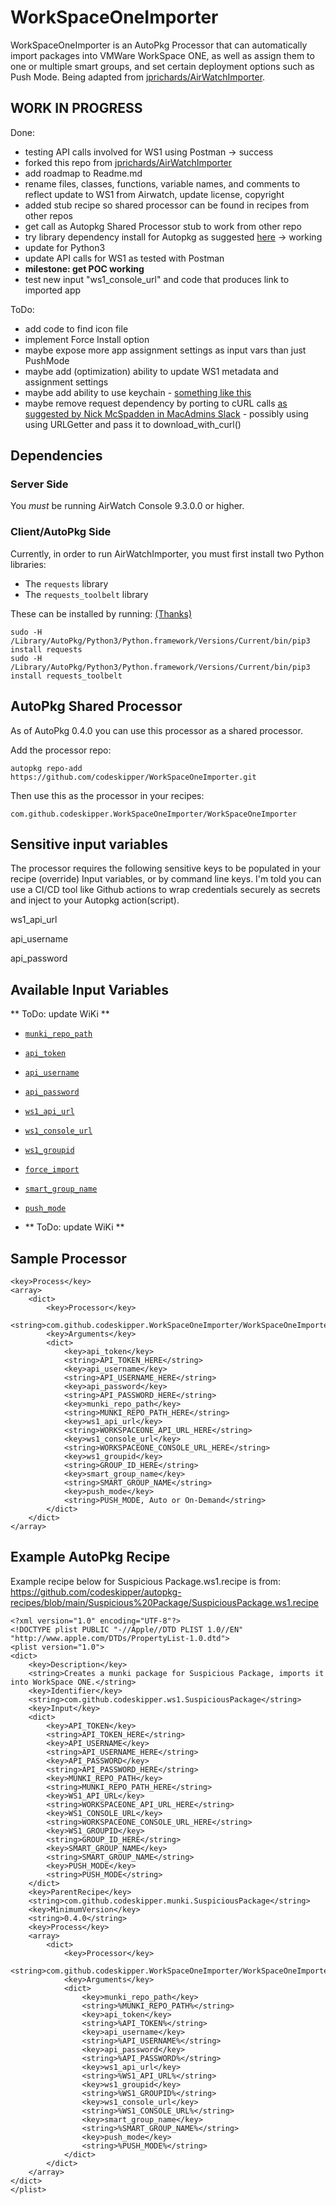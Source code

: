 # WorkSpaceOneImporter
WorkSpaceOneImporter is an AutoPkg Processor that can automatically import packages into VMWare WorkSpace ONE, as well as assign them to one or multiple smart groups, and set certain deployment options such as Push Mode.
Being adapted from [jprichards/AirWatchImporter](https://github.com/jprichards/AirWatchImporter).

## WORK IN PROGRESS

Done:
 * testing API calls involved for WS1 using Postman -> success
 * forked this repo from [jprichards/AirWatchImporter](https://github.com/jprichards/AirWatchImporter)
 * add roadmap to Readme.md
 * rename files, classes, functions, variable names, and comments to reflect update to WS1 from Airwatch, update license, copyright
 * added stub recipe so shared processor can be found in recipes from other repos
 * get call as Autopkg Shared Processor stub to work from other repo
 * try library dependency install for Autopkg as suggested [here](https://blog.eisenschmiede.com/posts/install-python-modules-in-autopkg-context/) -> working
 * update for Python3
 * update API calls for WS1 as tested with Postman
 * **milestone: get POC working**
 * test new input "ws1_console_url" and code that produces link to imported app

ToDo:
 * add code to find icon file
 * implement Force Install option
 * maybe expose more app assignment settings as input vars than just PushMode
 * maybe add (optimization) ability to update WS1 metadata and assignment settings
 * maybe add ability to use keychain - [something like this](https://stackoverflow.com/questions/57838889/manage-keychain-to-codesign-macos-ios-app-with-xcodebuild-unattended)
 * maybe remove request dependency by porting to cURL calls [as suggested by Nick McSpadden in MacAdmins Slack](https://macadmins.slack.com/archives/C056155B4/p1577123804089700) - possibly using using URLGetter and pass it to download_with_curl()


## Dependencies

### Server Side
You _must_ be running AirWatch Console 9.3.0.0 or higher.

### Client/AutoPkg Side

Currently, in order to run AirWatchImporter, you must first install two Python libraries:

* The `requests` library
* The `requests_toolbelt` library

These can be installed by running: [(Thanks)](https://blog.eisenschmiede.com/posts/install-python-modules-in-autopkg-context/)

```
sudo -H /Library/AutoPkg/Python3/Python.framework/Versions/Current/bin/pip3 install requests
sudo -H /Library/AutoPkg/Python3/Python.framework/Versions/Current/bin/pip3 install requests_toolbelt
```

## AutoPkg Shared Processor

As of AutoPkg 0.4.0 you can use this processor as a shared processor.

Add the processor repo:

```
autopkg repo-add https://github.com/codeskipper/WorkSpaceOneImporter.git
```

Then use this as the processor in your recipes:

```
com.github.codeskipper.WorkSpaceOneImporter/WorkSpaceOneImporter
```

## Sensitive input variables
The processor requires the following sensitive keys to be populated in your recipe (override) Input variables, or by command line keys. I'm told you can use a CI/CD tool like Github actions to wrap credentials securely as secrets and inject to your Autopkg action(script).

ws1_api_url

api_username

api_password


## Available Input Variables
** ToDo: update WiKi **
* [`munki_repo_path`](https://github.com/jprichards/AirWatchImporter/wiki/munki_repo_path)
* [`api_token`](https://github.com/jprichards/AirWatchImporter/wiki/api_token)
* [`api_username`](https://github.com/jprichards/AirWatchImporter/wiki/api_username)
* [`api_password`](https://github.com/jprichards/AirWatchImporter/wiki/api_password)
* [`ws1_api_url`](https://github.com/jprichards/AirWatchImporter/wiki/airwatch_url)
* [`ws1_console_url`](https://github.com/jprichards/AirWatchImporter/wiki/airwatch_url)
* [`ws1_groupid`](https://github.com/jprichards/AirWatchImporter/wiki/airwatch_groupid)
* [`force_import`](https://github.com/jprichards/AirWatchImporter/wiki/force_import)
* [`smart_group_name`](https://github.com/jprichards/AirWatchImporter/wiki/smart_group_name)
* [`push_mode`](https://github.com/jprichards/AirWatchImporter/wiki/push_mode)

* ** ToDo: update WiKi **

## Sample Processor

```
<key>Process</key>
<array>
	<dict>
		<key>Processor</key>
		<string>com.github.codeskipper.WorkSpaceOneImporter/WorkSpaceOneImporter</string>
		<key>Arguments</key>
		<dict>
			<key>api_token</key>
			<string>API_TOKEN_HERE</string>
			<key>api_username</key>
			<string>API_USERNAME_HERE</string>
			<key>api_password</key>
			<string>API_PASSWORD_HERE</string>
			<key>munki_repo_path</key>
			<string>MUNKI_REPO_PATH_HERE</string>
			<key>ws1_api_url</key>
			<string>WORKSPACEONE_API_URL_HERE</string>
			<key>ws1_console_url</key>
			<string>WORKSPACEONE_CONSOLE_URL_HERE</string>
			<key>ws1_groupid</key>
			<string>GROUP_ID_HERE</string>
			<key>smart_group_name</key>
			<string>SMART_GROUP_NAME</string>
			<key>push_mode</key>
			<string>PUSH_MODE, Auto or On-Demand</string>
		</dict>
	</dict>
</array>
```

## Example AutoPkg Recipe

Example recipe below for Suspicious Package.ws1.recipe  is from:
https://github.com/codeskipper/autopkg-recipes/blob/main/Suspicious%20Package/SuspiciousPackage.ws1.recipe

```
<?xml version="1.0" encoding="UTF-8"?>
<!DOCTYPE plist PUBLIC "-//Apple//DTD PLIST 1.0//EN" "http://www.apple.com/DTDs/PropertyList-1.0.dtd">
<plist version="1.0">
<dict>
	<key>Description</key>
	<string>Creates a munki package for Suspicious Package, imports it into WorkSpace ONE.</string>
	<key>Identifier</key>
	<string>com.github.codeskipper.ws1.SuspiciousPackage</string>
	<key>Input</key>
	<dict>
		<key>API_TOKEN</key>
		<string>API_TOKEN_HERE</string>
		<key>API_USERNAME</key>
		<string>API_USERNAME_HERE</string>
		<key>API_PASSWORD</key>
		<string>API_PASSWORD_HERE</string>
		<key>MUNKI_REPO_PATH</key>
		<string>MUNKI_REPO_PATH_HERE</string>
		<key>WS1_API_URL</key>
		<string>WORKSPACEONE_API_URL_HERE</string>
		<key>WS1_CONSOLE_URL</key>
		<string>WORKSPACEONE_CONSOLE_URL_HERE</string>
		<key>WS1_GROUPID</key>
		<string>GROUP_ID_HERE</string>
		<key>SMART_GROUP_NAME</key>
		<string>SMART_GROUP_NAME</string>
		<key>PUSH_MODE</key>
		<string>PUSH_MODE</string>
	</dict>
	<key>ParentRecipe</key>
	<string>com.github.codeskipper.munki.SuspiciousPackage</string>
	<key>MinimumVersion</key>
	<string>0.4.0</string>
	<key>Process</key>
	<array>
		<dict>
			<key>Processor</key>
			<string>com.github.codeskipper.WorkSpaceOneImporter/WorkSpaceOneImporter</string>
			<key>Arguments</key>
			<dict>
				<key>munki_repo_path</key>
				<string>%MUNKI_REPO_PATH%</string>
				<key>api_token</key>
				<string>%API_TOKEN%</string>
				<key>api_username</key>
				<string>%API_USERNAME%</string>
				<key>api_password</key>
				<string>%API_PASSWORD%</string>
				<key>ws1_api_url</key>
				<string>%WS1_API_URL%</string>
				<key>ws1_groupid</key>
				<string>%WS1_GROUPID%</string>
				<key>ws1_console_url</key>
				<string>%WS1_CONSOLE_URL%</string>
				<key>smart_group_name</key>
				<string>%SMART_GROUP_NAME%</string>
				<key>push_mode</key>
				<string>%PUSH_MODE%</string>
			</dict>
		</dict>
	</array>
</dict>
</plist>
```
